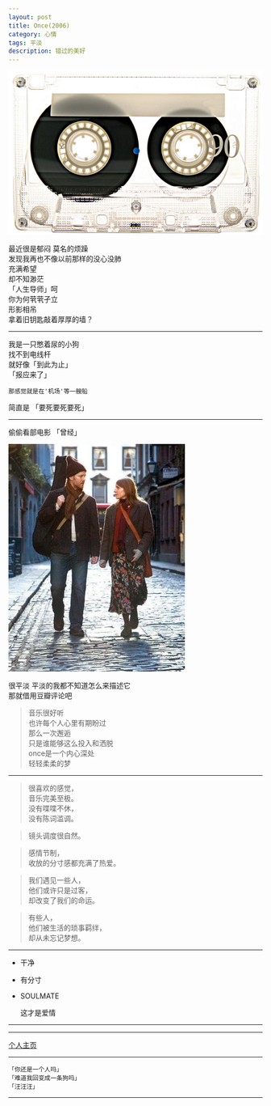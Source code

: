 ```yaml
---
layout: post
title: Once(2006)
category: 心情
tags: 平淡
description: 错过的美好
---
```


![](https://raw.githubusercontent.com/Ashtray/Ashtray.github.io/master/res/cidai.jpg)  

最近很是郁闷 莫名的烦躁   
发现我再也不像以前那样的没心没肺  
充满希望  
却不知渺茫  
「人生导师」呵  
你为何茕茕孑立  
形影相吊  
拿着旧钥匙敲着厚厚的墙？  

 <!-- more -->

--------------

我是一只憋着尿的小狗  
找不到电线杆  
就好像「到此为止」  
「报应来了」  

	那感觉就是在'机场'等一艘船  

简直是 「要死要死要死」

-------------------

偷偷看部电影 「曾经」  

![](https://raw.githubusercontent.com/Ashtray/Ashtray.github.io/master/res/254244_U105P28T3D1744530F326DT20071010172131.jpg)

很平淡 平淡的我都不知道怎么来描述它  
那就借用豆瓣评论吧  

>音乐很好听   
>也许每个人心里有期盼过   
>那么一次邂逅   
>只是谁能够这么投入和洒脱   
>once是一个内心深处   
>轻轻柔柔的梦  

-------------------------

>很喜欢的感觉，  
>音乐完美至极。  
>没有喋喋不休，  
>没有陈词滥调。  

>镜头调度很自然。  

>感情节制，  
>收放的分寸感都充满了热爱。  

>我们遇见一些人，  
>他们或许只是过客，  
>却改变了我们的命运。  

>有些人，  
>他们被生活的琐事羁绊，  
>却从未忘记梦想。  

--------------------

- 干净 
- 有分寸 
- SOULMATE   

	这才是爱情

-----------


---------------

[个人主页](http://Ashtray.github.io)

----------

	「你还是一个人吗」
	「难道我回变成一条狗吗」
	「汪汪汪」
-----------------
    
 
